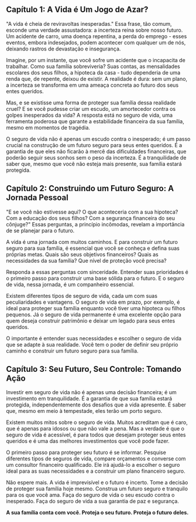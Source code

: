 ## **Capítulo 1:  A Vida é Um Jogo de Azar?**

"A vida é cheia de reviravoltas inesperadas." Essa frase, tão comum, esconde uma verdade assustadora: a incerteza reina sobre nosso futuro. Um acidente de carro, uma doença repentina, a perda do emprego -  esses eventos, embora indesejados, podem acontecer com qualquer um de nós,  deixando rastros de devastação e insegurança.

Imagine, por um instante, que você sofre um acidente que o incapacita de trabalhar.  Como sua família sobreviveria?  Suas contas, as mensalidades escolares dos seus filhos, a hipoteca da casa - tudo dependeria de uma renda que, de repente, deixou de existir.  A realidade é dura:  sem um plano, a  incerteza se transforma em  uma ameaça  concreta ao futuro dos seus entes queridos.

Mas,  e se existisse uma forma de proteger sua família dessa  realidade cruel?  E se você pudesse criar um escudo, um  amortecedor contra os  golpes inesperados da vida?  A resposta está no seguro de vida, uma ferramenta poderosa que  garante a estabilidade financeira da sua família, mesmo em  momentos de  tragédia. 

O seguro de vida  não é apenas um escudo contra o inesperado;  é  um  passo crucial na construção de um futuro seguro para seus entes queridos. É a garantia de que  eles  não  ficarão  à  mercê das dificuldades financeiras,  que  poderão  seguir  seus  sonhos  sem  o  peso  da  incerteza.  É a  tranquilidade  de  saber que,  mesmo que você  não  esteja  mais  presente,  sua  família  estará  protegida.


## Capítulo 2: Construindo um Futuro Seguro: A Jornada Pessoal

"E se você não estivesse aqui? O que aconteceria com a sua hipoteca? Com a educação dos seus filhos? Com a segurança financeira do seu cônjuge?"  Essas perguntas,  a princípio  incômodas,  revelam a importância de se  planejar  para o futuro.   

A vida é  uma jornada  com  muitos  caminhos.  E  para  construir um futuro  seguro  para  sua  família,  é  essencial  que  você  se  conheça  e  defina  suas  próprias  metas.  Quais  são  seus  objetivos  financeiros?  Quais  as  necessidades  da  sua  família?  Que  nível  de  proteção  você  precisa?

Responda a essas perguntas  com  sinceridade.  Entender  suas  prioridades  é  o  primeiro  passo  para  construir  uma  base  sólida  para  o  futuro.  E  o  seguro  de  vida,  nessa  jornada,  é  um  companheiro  essencial.

Existem diferentes tipos de  seguro  de  vida,  cada  um  com  suas  peculiaridades  e  vantagens.  O  seguro  de  vida  em  prazo,  por  exemplo,  é  ideal  para  proteger  sua  família  enquanto  você  tiver  uma  hipoteca  ou  filhos  pequenos.   Já  o  seguro  de  vida  permanente  é  uma  excelente  opção  para  quem  deseja  construir  patrimônio  e  deixar  um  legado  para  seus  entes  queridos.

O  importante  é  entender  suas  necessidades  e  escolher  o  seguro  de  vida  que  se  adapte  à  sua  realidade.  Você  tem  o  poder  de  definir  seu  próprio  caminho  e  construir  um  futuro  seguro  para  sua  família. 


## Capítulo 3: Seu Futuro, Seu Controle:  Tomando Ação

Investir em  seguro  de  vida  não  é  apenas  uma  decisão  financeira;  é  um  investimento  em  tranquilidade. É  a  garantia  de  que  sua  família  estará  protegida,  independentemente  dos  desafios  que  a  vida  apresente.  É  saber  que,  mesmo  em  meio  à  tempestade,  eles  terão  um  porto  seguro.

Existem muitos  mitos  sobre  o  seguro  de  vida.  Muitos  acreditam  que  é  caro,  que  é  apenas  para  idosos  ou  que  não  vale  a  pena.  Mas  a  verdade  é  que  o  seguro  de  vida  é  acessível,  é  para  todos  que  desejam  proteger  seus  entes  queridos  e  é  uma  das  melhores  investimentos  que  você  pode  fazer.

O  primeiro  passo  para  proteger  seu  futuro  é  se  informar.  Pesquise  diferentes  tipos  de  seguros  de  vida,  compare  orçamentos  e  converse  com  um  consultor  financeiro  qualificado.  Ele  irá  ajudá-lo  a  escolher  o  seguro  ideal  para  as  suas  necessidades  e  a  construir  um  plano  financeiro  seguro.

Não  espere  mais.  A  vida  é  imprevisível  e  o  futuro  é  incerto.  Tome  a  decisão  de  proteger  sua  família  hoje  mesmo.  Construa  um  futuro  seguro  e  tranquilo  para  os  que  você  ama.  Faça  do  seguro  de  vida  o  seu  escudo  contra  o  inesperado.  Faça  do  seguro  de  vida  a  sua  garantia  de  paz  e  segurança.  

**A sua  família  conta  com  você.  Proteja  o  seu  futuro.  Proteja  o  futuro  deles.** 

